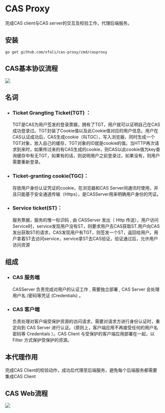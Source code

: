# CAS Proxy
完成CAS client与CAS server的交互及校验工作，代理后端服务。

## 安装
```
go get github.com/xfali/cas-proxy/cmd/casproxy
```

## CAS基本协议流程
![](img/base-protocol.png)
## 名词
 * ### Ticket Grangting Ticket(TGT) ：
   
    TGT是CAS为用户签发的登录票据，拥有了TGT，用户就可以证明自己在CAS成功登录过。TGT封装了Cookie值以及此Cookie值对应的用户信息。用户在CAS认证成功后，CAS生成cookie（叫TGC），写入浏览器，同时生成一个TGT对象，放入自己的缓存，TGT对象的ID就是cookie的值。当HTTP再次请求到来时，如果传过来的有CAS生成的cookie，则CAS以此cookie值为key查询缓存中有无TGT，如果有的话，则说明用户之前登录过，如果没有，则用户需要重新登录。

 * ### Ticket-granting cookie(TGC)：
    存放用户身份认证凭证的cookie，在浏览器和CAS Server间通讯时使用，并且只能基于安全通道传输（Https），是CASServer用来明确用户身份的凭证。

 * ### Service ticket(ST)：
    服务票据，服务的惟一标识码 , 由 CASServer 发出（ Http 传送），用户访问Service时，service发现用户没有ST，则要求用户去CAS获取ST.用户向CAS发出获取ST的请求，CAS发现用户有TGT，则签发一个ST，返回给用户。用户拿着ST去访问service，service拿ST去CAS验证，验证通过后，允许用户访问资源

## 组成

 * ### CAS 服务端
    CASServer 负责完成对用户的认证工作 , 需要独立部署 , CAS Server 会处理用户名 /密码等凭证 (Credentials) 。

 * ### CAS 客户端
    负责处理对客户端受保护资源的访问请求，需要对请求方进行身份认证时，重定向到 CAS Server 进行认证。（原则上，客户端应用不再接受任何的用户名密码等 Credentials ）。CAS Client 与受保护的客户端应用部署在一起，以 Filter 方式保护受保护的资源。
    
## 本代理作用 
   完成CAS Client的校验动作，成功后代理至后端服务，避免每个后端服务都需要集成CAS Client

## CAS Web流程
![](img/flow-spec.png)




